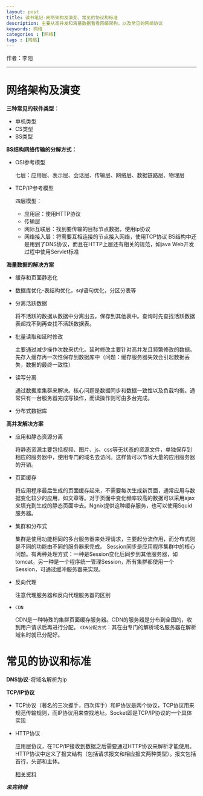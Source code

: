 ```yaml
---
layout: post
title: 读书笔记-网络架构及演变、常见的协议和标准
description: 主要从高并发和海量数据看看网络架构，以及常见的网络协议
keywords: 网络
categories : [网络]
tags : [网络]
---
```


作者：李阳	

-------------------


# 网络架构及演变

**三种常见的软件类型：**

*	单机类型
*	CS类型
*	BS类型

**BS结构网络传输的分解方式：**

*	OSI参考模型
	
	七层：应用层、表示层、会话层、传输层、网络层、数据链路层、物理层
	
*	TCP/IP参考模型

	四层模型：
		
	+	应用层：使用HTTP协议
	+	传输层
	+	网际互联层：找到要传输的目标节点数据，使用ip协议
	+	网络接入层：将需要互相连接的节点接入网络，使用TCP协议
BS结构中还是用到了DNS协议，而且在HTTP上层还有相关的规范，如java Web开发过程中使用Servlet标准

**海量数据的解决方案**
	
*	缓存和页面静态化
		
*	数据库优化-表结构优化，sql语句优化，分区分表等
	
*	分离活跃数据
	
	将不活跃的数据从数据中分离出去，保存到其他表中。查询时先查找活跃数据表超找不到再查找不活跃数据表。
	
*	批量读取和延时修改
		
	主要通过减少操作次数来优化。延时修改主要针对高并发且频繁修改的数据。先存入缓存再一次性保存到数据库中（问题：缓存服务器失效会引起数据丢失，数据的最终一致性）
		
*	读写分离
		
	通过数据库集群来解决。核心问题是数据同步和数据一致性以及负载均衡。通常只有一台服务器完成写操作，而读操作则可由多台完成。

*	分布式数据库

**高并发解决方案**

*	应用和静态资源分离

	将静态资源主要包括视频、图片、js、css等无状态的资源文件，单独保存到相应的服务器中，使用专门的域名去访问。这样皆可以节省大量的应用服务器的开销。
	
*	页面缓存

	将应用程序最后生成的页面缓存起来，不需要每次生成新页面，通常应用与数据变化较少的应用，如文章等。对于页面中变化频率较高的数据可以采用ajax来填充到生成的静态页面中去。Ngnix提供这种缓存服务，也可以使用Squid服务器。
	
*	集群和分布式
	
	集群是使用功能相同的多台服务器来处理请求，主要起分流作用，而分布式则是不同的功能由不同的服务器来完成。
	Session同步是应用程序集群中的核心问题。有两种处理方式：一种是Session变化后同步到其他服务器，如tomcat。另一种是一个程序统一管理Session，所有集群都使用一个Session，可通过缓冲服务器来实现。
	
* 反向代理

	注意代理服务器和反向代理服务器的区别
	
* `CDN`

	CDN是一种特殊的集群页面缓存服务器。CDN的服务器是分布到全国的，收到用户请求后再进行分配。
	`CDN分配方式`：其在由专门的解析域名服务器在解析域名时就已分配好。

# 常见的协议和标准

**DNS协议**-将域名解析为ip

**TCP/IP协议**

*	TCP协议（著名的三次握手，四次挥手）和IP协议是两个协议，TCP协议用来规范传输规则，而IP协议用来查找地址。Socket即是TCP/IP协议的一个具体实现

*	HTTP协议

	应用层协议，在TCP/IP接收到数据之后需要通过HTTP协议来解析才能使用。HTTP协议中定义了报文结构（包括请求报文和相应报文两种类型）。报文包括首行，头部和主体。
	
	[相关资料](http://blog.csdn.net/yipiankongbai/article/details/24176693)



***未完待续***


	
	
	
	

